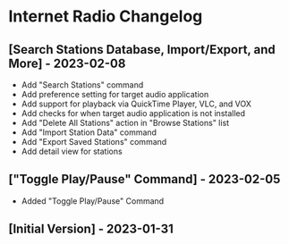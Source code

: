 # Internet Radio Changelog

## [Search Stations Database, Import/Export, and More] - 2023-02-08

- Add "Search Stations" command
- Add preference setting for target audio application
- Add support for playback via QuickTime Player, VLC, and VOX
- Add checks for when target audio application is not installed
- Add "Delete All Stations" action in "Browse Stations" list
- Add "Import Station Data" command
- Add "Export Saved Stations" command
- Add detail view for stations

## ["Toggle Play/Pause" Command] - 2023-02-05

- Added "Toggle Play/Pause" Command

## [Initial Version] - 2023-01-31
